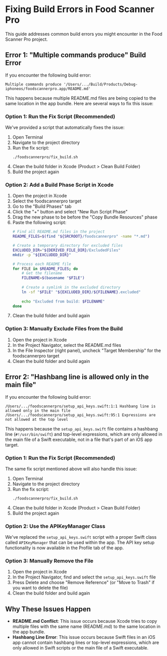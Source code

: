 # Fixing Build Errors in Food Scanner Pro

This guide addresses common build errors you might encounter in the Food Scanner Pro project.

## Error 1: "Multiple commands produce" Build Error

If you encounter the following build error:

```
Multiple commands produce '/Users/.../Build/Products/Debug-iphoneos/foodscannerpro.app/README.md'
```

This happens because multiple README.md files are being copied to the same location in the app bundle. Here are several ways to fix this issue:

### Option 1: Run the Fix Script (Recommended)

We've provided a script that automatically fixes the issue:

1. Open Terminal
2. Navigate to the project directory
3. Run the fix script:
   ```
   ./foodscannerpro/fix_build.sh
   ```
4. Clean the build folder in Xcode (Product > Clean Build Folder)
5. Build the project again

### Option 2: Add a Build Phase Script in Xcode

1. Open the project in Xcode
2. Select the foodscannerpro target
3. Go to the "Build Phases" tab
4. Click the "+" button and select "New Run Script Phase"
5. Drag the new phase to be before the "Copy Bundle Resources" phase
6. Paste the following script:
   ```bash
   # Find all README.md files in the project
   README_FILES=$(find "${SRCROOT}/foodscannerpro" -name "*.md")
   
   # Create a temporary directory for excluded files
   EXCLUDED_DIR="${DERIVED_FILE_DIR}/ExcludedFiles"
   mkdir -p "${EXCLUDED_DIR}"
   
   # Process each README file
   for FILE in $README_FILES; do
       # Get the filename
       FILENAME=$(basename "$FILE")
       
       # Create a symlink in the excluded directory
       ln -sf "$FILE" "${EXCLUDED_DIR}/${FILENAME}.excluded"
       
       echo "Excluded from build: $FILENAME"
   done
   ```
7. Clean the build folder and build again

### Option 3: Manually Exclude Files from the Build

1. Open the project in Xcode
2. In the Project Navigator, select the README.md files
3. In the File Inspector (right panel), uncheck "Target Membership" for the foodscannerpro target
4. Clean the build folder and build again

## Error 2: "Hashbang line is allowed only in the main file"

If you encounter the following build error:

```
/Users/.../foodscannerpro/setup_api_keys.swift:1:1 Hashbang line is allowed only in the main file
/Users/.../foodscannerpro/setup_api_keys.swift:95:1 Expressions are not allowed at the top level
```

This happens because the `setup_api_keys.swift` file contains a hashbang line (`#!/usr/bin/swift`) and top-level expressions, which are only allowed in the main file of a Swift executable, not in a file that's part of an iOS app target.

### Option 1: Run the Fix Script (Recommended)

The same fix script mentioned above will also handle this issue:

1. Open Terminal
2. Navigate to the project directory
3. Run the fix script:
   ```
   ./foodscannerpro/fix_build.sh
   ```
4. Clean the build folder in Xcode (Product > Clean Build Folder)
5. Build the project again

### Option 2: Use the APIKeyManager Class

We've replaced the `setup_api_keys.swift` script with a proper Swift class called `APIKeyManager` that can be used within the app. The API key setup functionality is now available in the Profile tab of the app.

### Option 3: Manually Remove the File

1. Open the project in Xcode
2. In the Project Navigator, find and select the `setup_api_keys.swift` file
3. Press Delete and choose "Remove Reference" (or "Move to Trash" if you want to delete the file)
4. Clean the build folder and build again

## Why These Issues Happen

- **README.md Conflict**: This issue occurs because Xcode tries to copy multiple files with the same name (README.md) to the same location in the app bundle.
- **Hashbang Line Error**: This issue occurs because Swift files in an iOS app cannot contain hashbang lines or top-level expressions, which are only allowed in Swift scripts or the main file of a Swift executable. 